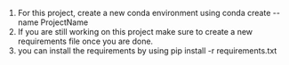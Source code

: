 1. For this project, create a new conda environment using conda create --name ProjectName
2. If you are still working on this project make sure to create a new requirements file once you are done.
3. you can install the requirements by using pip install -r requirements.txt